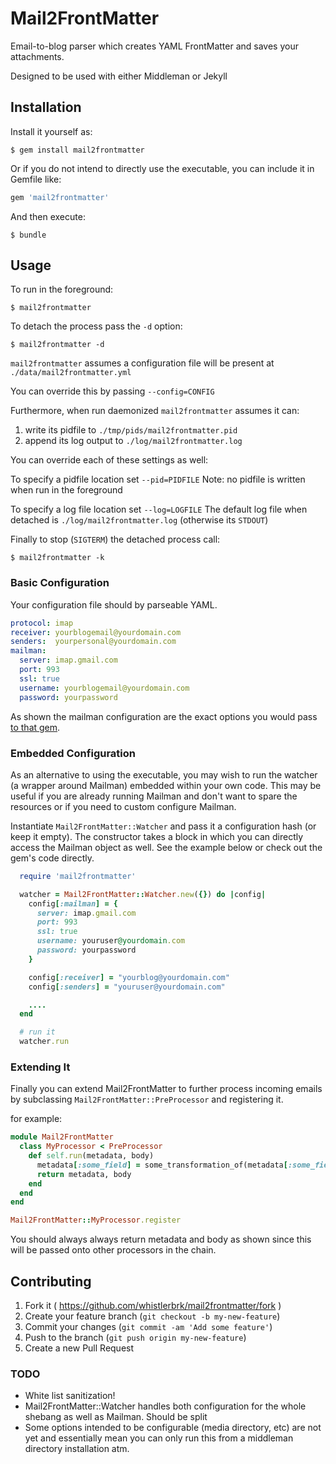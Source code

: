 # Mail2FrontMatter

Email-to-blog parser which creates YAML FrontMatter and saves your attachments.

Designed to be used with either Middleman or Jekyll

## Installation

Install it yourself as:

    $ gem install mail2frontmatter

Or if you do not intend to directly use the executable, you can include it in Gemfile like:

```ruby
gem 'mail2frontmatter'
```

And then execute:

    $ bundle

## Usage

To run in the foreground:

    $ mail2frontmatter

To detach the process pass the ```-d``` option:

    $ mail2frontmatter -d

```mail2frontmatter``` assumes a configuration file will be present at ```./data/mail2frontmatter.yml```

You can override this by passing ```--config=CONFIG```

Furthermore, when run daemonized ```mail2frontmatter``` assumes it can:

1. write its pidfile to ```./tmp/pids/mail2frontmatter.pid```
2. append its log output to ```./log/mail2frontmatter.log```

You can override each of these settings as well:

To specify a pidfile location set ```--pid=PIDFILE```
Note: no pidfile is written when run in the foreground

To specify a log file location set ```--log=LOGFILE```
The default log file when detached is ```./log/mail2frontmatter.log``` (otherwise its ```STDOUT```)

Finally to stop (```SIGTERM```) the detached process call:

    $ mail2frontmatter -k

### Basic Configuration

Your configuration file should by parseable YAML. 

```yaml
protocol: imap
receiver: yourblogemail@yourdomain.com
senders:  yourpersonal@yourdomain.com
mailman:
  server: imap.gmail.com
  port: 993
  ssl: true
  username: yourblogemail@yourdomain.com
  password: yourpassword
```

As shown the mailman configuration are the exact options you would pass [to that gem](https://github.com/titanous/mailman/blob/master/USER_GUIDE.md).

### Embedded Configuration

As an alternative to using the executable, you may wish to run the watcher (a wrapper around Mailman) embedded within your own code. This may be useful if you are already running Mailman and don't want to spare the resources or if you need to custom configure Mailman.

Instantiate ```Mail2FrontMatter::Watcher``` and pass it a configuration hash (or keep it empty). The constructor takes a block in which you can directly access the Mailman object as well. See the example below or check out the gem's code directly.

```ruby
  require 'mail2frontmatter'

  watcher = Mail2FrontMatter::Watcher.new({}) do |config|
    config[:mailman] = {
      server: imap.gmail.com
      port: 993
      ssl: true
      username: youruser@yourdomain.com
      password: yourpassword
    }

    config[:receiver] = "yourblog@yourdomain.com"
    config[:senders] = "youruser@yourdomain.com"

    ....
  end

  # run it
  watcher.run
```

### Extending It

Finally you can extend Mail2FrontMatter to further process incoming emails by subclassing ```Mail2FrontMatter::PreProcessor``` and registering it.

for example:

```ruby
module Mail2FrontMatter
  class MyProcessor < PreProcessor
    def self.run(metadata, body)
      metadata[:some_field] = some_transformation_of(metadata[:some_field])
      return metadata, body
    end
  end
end

Mail2FrontMatter::MyProcessor.register
```

You should always always return metadata and body as shown since this will be passed onto other processors in the chain.

## Contributing

1. Fork it ( https://github.com/whistlerbrk/mail2frontmatter/fork )
2. Create your feature branch (`git checkout -b my-new-feature`)
3. Commit your changes (`git commit -am 'Add some feature'`)
4. Push to the branch (`git push origin my-new-feature`)
5. Create a new Pull Request

### TODO

* White list sanitization!
* Mail2FrontMatter::Watcher handles both configuration for the whole shebang as well as Mailman. Should be split
* Some options intended to be configurable (media directory, etc) are not yet and essentially mean you can only run this from a middleman directory installation atm.